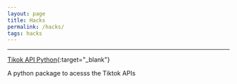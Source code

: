 ```yaml
---
layout: page
title: Hacks
permalink: /hacks/
tags: hacks
---
```


---

[Tikok API Python](https://avilashkumar.com/TikTokAPI-Python/){:target="_blank"}

A python package to acesss the Tiktok APIs
